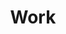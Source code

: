 ---
templateKey: work-page
title: Work
project1:
  background1: white
  url: /work/cip-conference
  image1:
    alt: CIP Conference
    image: /img/cip-conference.png
project2:
  background2: red
  url: /work/cip-conference
  image2:
    alt: Wilted Yards project
    image: /img/artboard-43-copy-3x.png
project3:
  background3: red
  url: /work/cip-conference
  image3:
    alt: Wilted Yards project
    image: /img/artboard-43-copy-3x.png
---